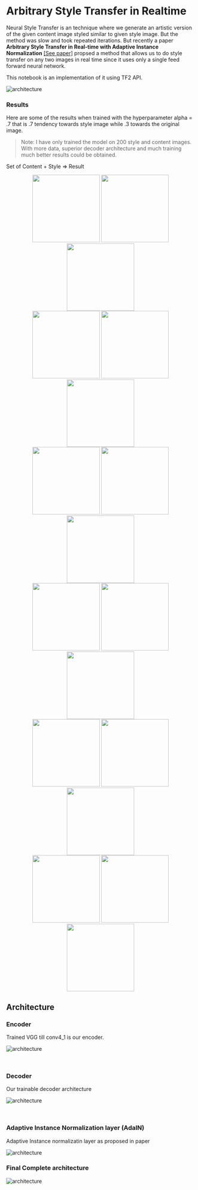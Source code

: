 # Arbitrary Style Transfer in Realtime
Neural Style Transfer is an technique where we generate an artistic version of the given content image styled similar to given style image. But the method was slow and took repeated iterations. But recently a paper **Arbitrary Style Transfer in Real-time with Adaptive Instance Normalization** [[See paper]](https://arxiv.org/abs/1703.06868) propsed a method that allows us to do style transfer on any two images in real time since it uses only a single feed forward neural network.

This notebook is an implementation of it using TF2 API. 

![architecture](./Assets/architecture.jpg)

### Results
Here are some of the results when trained with the hyperparameter alpha = .7 that is .7 tendency towards style image while .3 towards the original image.

> Note: I have only trained the model on 200 style and content images. With more data, superior decoder architecture and much training much better results could be obtained.

Set of Content + Style => Result

<div align="center">
   <img src="./Assets/3_1/content.png" width=180 height=180>
   <img src="./Assets/3_1/style.png" width=180 height=180>
   <img src="./Assets/3_1/output.png" width=180 height=180>
</div>

<div align="center">
   <img src="./Assets/3_7/content.png" width=180 height=180>
   <img src="./Assets/3_7/style.png" width=180 height=180>
   <img src="./Assets/3_7/output.png" width=180 height=180>
</div>

<div align="center">
   <img src="./Assets/8_1/content.png" width=180 height=180>
   <img src="./Assets/8_1/style.png" width=180 height=180>
   <img src="./Assets/8_1/output.png" width=180 height=180>
</div>

<div align="center">
   <img src="./Assets/8_2/content.png" width=180 height=180>
   <img src="./Assets/8_2/style.png" width=180 height=180>
   <img src="./Assets/8_2/output.png" width=180 height=180>
</div>

<div align="center">
   <img src="./Assets/8_5/content.png" width=180 height=180>
   <img src="./Assets/8_5/style.png" width=180 height=180>
   <img src="./Assets/8_5/output.png" width=180 height=180>
</div>

<div align="center">
   <img src="./Assets/8_9/content.png" width=180 height=180>
   <img src="./Assets/8_9/style.png" width=180 height=180>
   <img src="./Assets/8_9/output.png" width=180 height=180>
</div>


## Architecture

### Encoder
Trained VGG till conv4_1 is our encoder.

![architecture](./Assets/VGGEncoder.png)

<br/>

### Decoder
Our trainable decoder architecture

![architecture](./Assets/Decoder.png)

<br/>

### Adaptive Instance Normalization layer (AdaIN)
Adaptive Instance normalizatin layer as proposed in paper

![architecture](./Assets/AdaptiveInstanceNorm.png)
<br/>

### Final Complete architecture
![architecture](./Assets/StyleTranfer.png)
